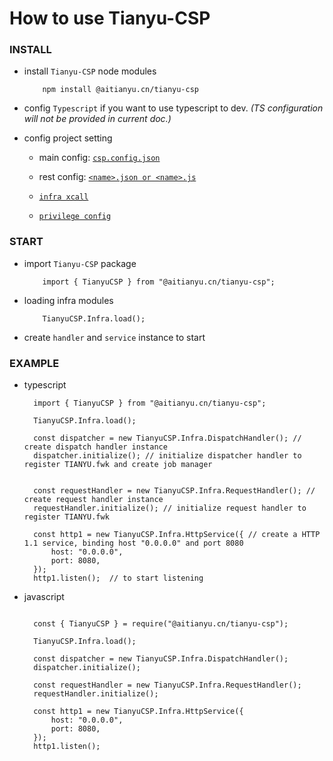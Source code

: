 # How to use Tianyu-CSP

### INSTALL

- install `Tianyu-CSP` node modules

  ```
      npm install @aitianyu.cn/tianyu-csp
  ```

- config `Typescript` if you want to use typescript to dev. _(TS configuration will not be provided in current doc.)_

- config project setting

  - main config: [`csp.config.json`](./main-config.md)

  - rest config: [`<name>.json or <name>.js`](./rest-config.md)

  - [`infra xcall`](./XCall.md)

  - [`privilege config`](./privilege-config.md)

  <!-- - [`monitor config`](./monitor-config.md) -->

### START

- import `Tianyu-CSP` package

  ```
      import { TianyuCSP } from "@aitianyu.cn/tianyu-csp";
  ```

- loading infra modules

  ```
      TianyuCSP.Infra.load();
  ```

- create `handler` and `service` instance to start

### EXAMPLE

- typescript

  ```
    import { TianyuCSP } from "@aitianyu.cn/tianyu-csp";

    TianyuCSP.Infra.load();

    const dispatcher = new TianyuCSP.Infra.DispatchHandler(); // create dispatch handler instance
    dispatcher.initialize(); // initialize dispatcher handler to register TIANYU.fwk and create job manager


    const requestHandler = new TianyuCSP.Infra.RequestHandler(); // create request handler instance
    requestHandler.initialize(); // initialize request handler to register TIANYU.fwk

    const http1 = new TianyuCSP.Infra.HttpService({ // create a HTTP 1.1 service, binding host "0.0.0.0" and port 8080
        host: "0.0.0.0",
        port: 8080,
    });
    http1.listen();  // to start listening

  ```

- javascript

  ```

    const { TianyuCSP } = require("@aitianyu.cn/tianyu-csp");

    TianyuCSP.Infra.load();

    const dispatcher = new TianyuCSP.Infra.DispatchHandler();
    dispatcher.initialize();

    const requestHandler = new TianyuCSP.Infra.RequestHandler();
    requestHandler.initialize();

    const http1 = new TianyuCSP.Infra.HttpService({
        host: "0.0.0.0",
        port: 8080,
    });
    http1.listen();

  ```

